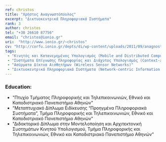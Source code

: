 ```yaml
---
ref: christos
title: "Χρήστος Αναγνωστόπουλος"
excerpt: "Δικτυοκεντρικά Πληροφοριακά Συστήματα"
rank: 3
author: christos
tel: "+30 26610 87756"
email: "christos@ionio.gr"
uri:  "http://www.ionio.gr/~christos"
cv: "http://corfu.ionio.gr/depts/di/wp-content/uploads/2011/09/anagnostopoulos_cv_gr_2011.pdf"
tags:
 - "Κινητός και Κατανεμημένος Υπολογισμός (Mobile and Distributed Computing)"
 - "Συστήματα Επίγνωσης Πληροφορίας και Διάχυτος Υπολογισμός (Context-aware and Pervasive Computing)"
 - "Ασύρματα Δίκτυα Αισθητήρων (Wireless Sensor Networks)"
 - "Δικτυοκεντρικά Πληροφοριακά Συστήματα (Network-centric Information Systems)"
---
```


### Education:
  - "Πτυχίο Τμήματος Πληροφορικής και Τηλεπικοινωνιών, Εθνικό και Καποδιστριακό Πανεπιστήμιο Αθηνών"
  - "Μεταπτυχιακό Δίπλωμα Ειδίκευσης “Προηγμένα Πληροφοριακά Συστήματα”, Τμήμα Πληροφορικής και Τηλεπικοινωνιών, Εθνικό και Καποδιστριακό Πανεπιστήμιο Αθηνών"
  - "Διδακτορικό Δίπλωμα στην Μοντελοποίηση και Αρχιτεκτονική Συστημάτων Κινητού Υπολογισμού, Τμήμα Πληροφορικής και Τηλεπικοινωνιών, Εθνικό και Καποδιστριακό Πανεπιστήμιο Αθηνών"
